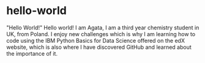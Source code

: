 # hello-world
 "Hello World!"
Hello world! I am Agata, I am a third year chemistry student in UK, from Poland. I enjoy new challenges which is why I am learning how to code using the IBM Python Basics for Data Science offered on the edX website, which is also where I have discovered GitHub and learned about the importance of it.
